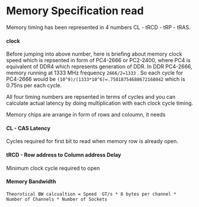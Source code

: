 # Memory Specification read

Memory timing has been represented in 4 numbers CL - tRCD - tRP - tRAS.

#### clock

Before jumping into above number,  here is briefing about memory clock speed which is repsented in form of PC4-2666 or PC2-2400, where PC4 is equivalent of DDR4 which represents generation of DDR. In DDR PC4-2666, memory running at 1333 MHz frequency `2666/2=1333` . So each cycle for PC4-2666 would be `(10^9)/(1333*10^6)=.75018754688672168042` which is 0.75ns per each cycle.

All four timing numbers are repsented in terms of cycles and you can calculate actual latency by doing multiplication with each clock cycle timing.

Memory chips are arrange in form of rows and coloumn, it needs 

#### CL - CAS Latency

 Cycles required for first bit to read when memory row is already open.

#### tRCD - Row address to Column address Delay

Minimum clock cycle required to open 

#### Memory Bandwidth 
`Theorotical BW calcualtion = Speed  GT/s * 8 bytes per channel * Number of Channels * Number of Sockets`


 
